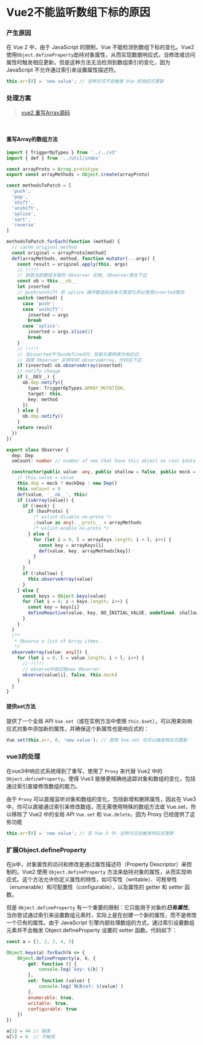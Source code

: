 # Vue2不能监听数组下标的原因

### 产生原因
在 Vue 2 中，由于 JavaScript 的限制，Vue 不能检测到数组下标的变化。Vue2使用`Object.defineProperty`劫持对象属性，从而实现数据响应式，当修改或访问属性时触发相应更新。但是这种方法无法检测到数组索引的变化，因为 JavaScript 不允许通过索引来设置属性描述符。

```js
this.arr[0] = 'new value'; // 这种方式不会触发 Vue 的响应式更新
```

### 处理方案

> [vue2 重写Array源码](https://github.com/vuejs/vue/blob/main/src/core/observer/array.ts)
<br>

#### 重写Array的数组方法

```ts
import { TriggerOpTypes } from '../../v3'
import { def } from '../util/index'

const arrayProto = Array.prototype
export const arrayMethods = Object.create(arrayProto)

const methodsToPatch = [
  'push',
  'pop',
  'shift',
  'unshift',
  'splice',
  'sort',
  'reverse'
]

methodsToPatch.forEach(function (method) {
  // cache original method
  const original = arrayProto[method]
  def(arrayMethods, method, function mutator(...args) {
    const result = original.apply(this, args)
    // !!!!!
    // 获取当前数组关联的 Observer 实例, Observer类在下边
    const ob = this.__ob__
    let inserted
    // push/unshift 和 splice 操作数组后会有元素变化所以使用inserted暂存
    switch (method) {
      case 'push':
      case 'unshift':
        inserted = args
        break
      case 'splice':
        inserted = args.slice(2)
        break
    }
    // !!!!!
    // 当inserted不为undefined时，将新元素转换为响应式。
    // 调用 Observer 实例中的 observeArray，代码在下边
    if (inserted) ob.observeArray(inserted)
    // notify change
    if (__DEV__) {
      ob.dep.notify({
        type: TriggerOpTypes.ARRAY_MUTATION,
        target: this,
        key: method
      })
    } else {
      ob.dep.notify()
    }
    return result
  })
})

```

```ts
export class Observer {
  dep: Dep
  vmCount: number // number of vms that have this object as root $data

  constructor(public value: any, public shallow = false, public mock = false) {
    // this.value = value
    this.dep = mock ? mockDep : new Dep()
    this.vmCount = 0
    def(value, '__ob__', this)
    if (isArray(value)) {
      if (!mock) {
        if (hasProto) {
          /* eslint-disable no-proto */
          ;(value as any).__proto__ = arrayMethods
          /* eslint-enable no-proto */
        } else {
          for (let i = 0, l = arrayKeys.length; i < l; i++) {
            const key = arrayKeys[i]
            def(value, key, arrayMethods[key])
          }
        }
      }
      if (!shallow) {
        this.observeArray(value)
      }
    } else {
      const keys = Object.keys(value)
      for (let i = 0; i < keys.length; i++) {
        const key = keys[i]
        defineReactive(value, key, NO_INITIAL_VALUE, undefined, shallow, mock)
      }
    }
  }
  /**
   * Observe a list of Array items.
   */
  observeArray(value: any[]) {
    for (let i = 0, l = value.length; i < l; i++) {
      // !!!!!
      // observe中依旧是new Observer
      observe(value[i], false, this.mock)
    }
  }
}
```
#### 提供set方法
提供了一个全局 API `Vue.set`（或在实例方法中使用 `this.$set`），可以用来向响应式对象中添加新的属性，并确保这个新属性也是响应式的：
```js
Vue.set(this.arr, 0, 'new value'); // 使用 Vue.set 也可以触发响应式更新
```

### vue3的处理

在vue3中响应式系统得到了重写，使用了 `Proxy` 来代替 Vue2 中的 `Object.defineProperty`。使得 Vue3 能够更精确地追踪对象和数组的变化，包括通过索引直接修改数组的能力。

由于 `Proxy` 可以直接监听对象和数组的变化，包括新增和删除属性，因此在 Vue3 中，你可以直接通过索引来修改数组，而无需使用特殊的数组方法或 Vue.set，所以移除了 Vue2 中的全局 API `Vue.set` 和 `Vue.delete`，因为 Proxy 已经提供了这些功能

```js
this.arr[0] = 'new value'; // 在 Vue 3 中，这种方式会触发响应式更新
```


### 扩展Object.defineProperty

在js中，对象属性的访问和修改是通过属性描述符（Property Descriptor）来控制的。Vue2 使用 `Object.defineProperty` 方法来劫持对象的属性，从而实现响应式。这个方法允许你定义属性的特性，如可写性（writable）、可枚举性（enumerable）和可配置性（configurable），以及属性的 getter 和 setter 函数。

但是 `Object.defineProperty` 有一个重要的限制：它只能用于对象的***已有属性***。当你尝试通过索引来设置数组元素时，实际上是在创建一个新的属性，而不是修改一个已有的属性。由于 JavaScript 引擎内部处理数组的方式，通过索引设置数组元素并不会触发 Object.defineProperty 设置的 setter 函数。代码如下：

```js
const a = [1, 2, 3, 4, 5]

Object.keys(a).forEach(k => {
    Object.defineProperty(a, k, {
        get: function () {
            console.log(`key: ${k}`)
        },
        set: function (value) {
            console.log(`触发set: ${value}`)
        },
        enumerable: true,
        writable: true,
        configurable: true
    })
})

a[3] = 44 // 触发
a[5] = 6  // 不触发
```